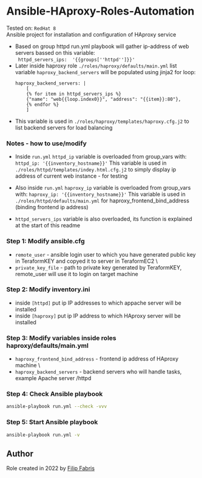 # Ansible-HAproxy-Roles-Automation
Tested on: `RedHat 8` \
Ansible project for installation and configuration of HAproxy service


* Based on group httpd run.yml playbook will gather ip-address of web servers bassed on this variable:\
     ` httpd_servers_ips:  '{{groups[''httpd'']}}'` 
* Later inside haproxy role `./roles/haproxy/defaults/main.yml` list variable `haproxy_backend_servers` will be populated using jinja2 for loop: 
    ```jinja2
    haproxy_backend_servers: |
        [
        {% for item in httpd_servers_ips %}
        {"name": "web{{loop.index0}}", "address": "{{item}}:80"},
        {% endfor %}
        ]
    ```
* This variable is used in `./roles/haproxy/templates/haproxy.cfg.j2` to list backend servers for load balancing

### Notes - how to use/modify

 * Inside `run.yml` `httpd_ip` variable is overloaded from group_vars with: `httpd_ip: '{{inventory_hostname}}'`
This variable is used in `./roles/httpd/templates/indey.html.cfg.j2` to simply display ip address of current web instance - for testing

 * Also inside `run.yml` `haproxy_ip` variable is overloaded from group_vars with: `haproxy_ip: '{{inventory_hostname}}'`
This variable is used in `./roles/httpd/defaults/main.yml` for haproxy_frontend_bind_address (binding frontend ip address)

* `httpd_servers_ips` variable is also overloaded, its function is explained at the start of this readme

### Step 1: Modify ansible.cfg
 * `remote_user` - ansible login user to which you have generated public key in TeraformKEY and copyed it to server in TeraformEC2 \
 * `private_key_file` - path to private key generated by TeraformKEY, remote_user will use it to login on target machine

### Step 2: Modify inventory.ini
  * inside `[httpd]` put ip IP addresses to which appache server will be installed
  * inside `[haproxy]` put ip IP address to which HAproxy server will be installed

### Step 3: Modify variables inside roles haproxy/defaults/main.yml
 * `haproxy_frontend_bind_address` - frontend ip address of HAproxy machine \
 * `haproxy_backend_servers` - backend servers who will handle tasks, example Apache server /httpd

### Step 4: Check Ansible playbook
```bash
ansible-playbook run.yml --check -vvv
```

### Step 5: Start Ansible playbook
```bash
ansible-playbook run.yml -v
```
## Author
Role created in 2022 by [Filip Fabris](https://github.com/filipfabris)

